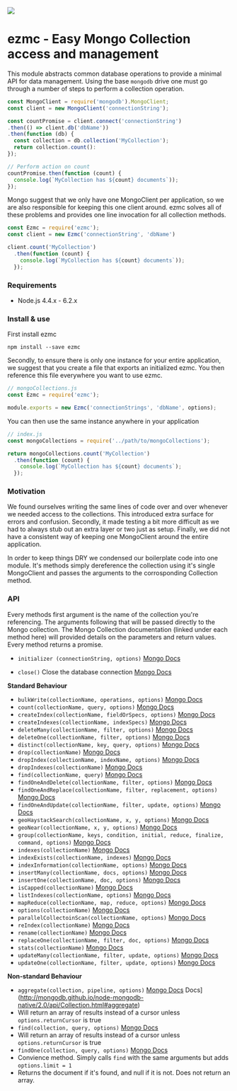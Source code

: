 ![](https://circleci.com/gh/zackliston/ezmc.svg?style=shield&circle-token=f6c716be55e9914a24afd619c32b6649ed187aac)

ezmc - Easy Mongo Collection access and management
================

This module abstracts common database operations to provide a minimal API for data management. Using the base `mongodb` drive one must go through a number of steps to perform a collection operation.

```js
const MongoClient = require('mongodb').MongoClient;
const client = new MongoClient('connectionString');

const countPromise = client.connect('connectionString')
.then(() => client.db('dbName'))
.then(function (db) {
  const collection = db.collection('MyCollection');
  return collection.count():
});

// Perform action on count
countPromise.then(function (count) {
  console.log(`MyCollection has ${count} documents`));
});
```

Mongo suggest that we only have one MongoClient per application, so we are also responsible for keeping this one client around. ezmc solves all of these problems and provides one line invocation for all collection methods.

```js
const Ezmc = require('ezmc');
const client = new Ezmc('connectionString', 'dbName')

client.count('MyCollection')
  .then(function (count) {
    console.log(`MyCollection has ${count} documents`));
  });
```

### Requirements

- Node.js 4.4.x - 6.2.x

### Install & use
First install ezmc

```
npm install --save ezmc
```

Secondly, to ensure there is only one instance for your entire application, we suggest that you create a file that exports
an initialized ezmc. You then reference this file everywhere you want to use ezmc.

```js
// mongoCollections.js
const Ezmc = require('ezmc');

module.exports = new Ezmc('connectionStrings', 'dbName', options);
```

You can then use the same instance anywhere in your application

```js
// index.js
const mongoCollections = require('../path/to/mongoCollections');

return mongoCollections.count('MyCollection')
  .then(function (count) {
    console.log(`MyCollection has ${count} documents`);
  });
```

### Motivation
We found ourselves writing the same lines of code over and over whenever we needed access to the collections. This introduced
extra surface for errors and confusion. Secondly, it made testing a bit more difficult as we had to always stub out an extra layer or two just as setup. Finally, we did not have a consistent way of keeping one MongoClient around the entire application.

In order to keep things DRY we condensed our boilerplate code into one module. It's methods simply dereference the collection using it's single MongoClient and passes the arguments to the corrosponding Collection method.


### API
Every methods first argument is the name of the collection you're referencing. The arguments following that will be passed directly to the Mongo collection. The Mongo Collection documentation (linked under each method here) will provided details on the parameters and return values. Every method returns a promise.

- `initializer (connectionString, options)` [Mongo Docs](http://mongodb.github.io/node-mongodb-native/2.0/api/MongoClient.html#connect)

- `close()` Close the database connection [Mongo Docs](http://mongodb.github.io/node-mongodb-native/2.0/api/Db.html#close)

**Standard Behaviour**

- `bulkWrite(collectionName, operations, options)` [Mongo Docs](http://mongodb.github.io/node-mongodb-native/2.0/api/Collection.html#bulkWrite)
- `count(collectionName, query, options)` [Mongo Docs](http://mongodb.github.io/node-mongodb-native/2.0/api/Collection.html#count)
- `createIndex(collectionName, fieldOrSpecs, options)` [Mongo Docs](http://mongodb.github.io/node-mongodb-native/2.0/api/Collection.html#createIndex)
- `createIndexes(collectionName, indexSpecs)` [Mongo Docs](http://mongodb.github.io/node-mongodb-native/2.0/api/Collection.html#createIndexes)
- `deleteMany(collectionName, filter, options)` [Mongo Docs](http://mongodb.github.io/node-mongodb-native/2.0/api/Collection.html#deleteMany)
- `deleteOne(collectionName, filter, options)` [Mongo Docs](http://mongodb.github.io/node-mongodb-native/2.0/api/Collection.html#deleteOne)
- `distinct(collectionName, key, query, options)` [Mongo Docs](http://mongodb.github.io/node-mongodb-native/2.0/api/Collection.html#distinct)
- `drop(collectionName)` [Mongo Docs](http://mongodb.github.io/node-mongodb-native/2.0/api/Collection.html#drop)
- `dropIndex(collectionName, indexName, options)` [Mongo Docs](http://mongodb.github.io/node-mongodb-native/2.0/api/Collection.html#dropIndex)
- `dropIndexes(collectionName)` [Mongo Docs](http://mongodb.github.io/node-mongodb-native/2.0/api/Collection.html#dropIndexes)
- `find(collectionName, query)` [Mongo Docs](http://mongodb.github.io/node-mongodb-native/2.0/api/Collection.html#find)
- `findOneAndDelete(collectionName, filter, options)` [Mongo Docs](http://mongodb.github.io/node-mongodb-native/2.0/api/Collection.html#findOneAndDelete)
- `findOneAndReplace(collectionName, filter, replacement, options)` [Mongo Docs](http://mongodb.github.io/node-mongodb-native/2.0/api/Collection.html#findOneAndReplace)
- `findOneAndUpdate(collectionName, filter, update, options)` [Mongo Docs](http://mongodb.github.io/node-mongodb-native/2.0/api/Collection.html#findOneAndUpdate)
- `geoHaystackSearch(collectionName, x, y, options)` [Mongo Docs](http://mongodb.github.io/node-mongodb-native/2.0/api/Collection.html#geoHaystackSearch)
- `geoNear(collectionName, x, y, options)` [Mongo Docs](http://mongodb.github.io/node-mongodb-native/2.0/api/Collection.html#geoNear)
- `group(collectionName, keys, condition, initial, reduce, finalize, command, options)` [Mongo Docs](http://mongodb.github.io/node-mongodb-native/2.0/api/Collection.html#group)
- `indexes(collectionName)` [Mongo Docs](http://mongodb.github.io/node-mongodb-native/2.0/api/Collection.html#indexes)
- `indexExists(collectionName, indexes)` [Mongo Docs](http://mongodb.github.io/node-mongodb-native/2.0/api/Collection.html#indexExists)
- `indexInformation(collectionName, options)` [Mongo Docs](http://mongodb.github.io/node-mongodb-native/2.0/api/Collection.html#indexInformation)
- `insertMany(collectionName, docs, options)` [Mongo Docs](http://mongodb.github.io/node-mongodb-native/2.0/api/Collection.html#insertMany)
- `insertOne(collectionName, doc, options)` [Mongo Docs](http://mongodb.github.io/node-mongodb-native/2.0/api/Collection.html#insertOne)
- `isCapped(collectionName)` [Mongo Docs](http://mongodb.github.io/node-mongodb-native/2.0/api/Collection.html#isCapped)
- `listIndexes(collectionName, options)` [Mongo Docs](http://mongodb.github.io/node-mongodb-native/2.0/api/Collection.html#listIndexes)
- `mapReduce(collectionName, map, reduce, options)` [Mongo Docs](http://mongodb.github.io/node-mongodb-native/2.0/api/Collection.html#mapReduce)
- `options(collectionName)` [Mongo Docs](http://mongodb.github.io/node-mongodb-native/2.0/api/Collection.html#options)
- `parallelCollectoinScan(collectionName, options)` [Mongo Docs](http://mongodb.github.io/node-mongodb-native/2.0/api/Collection.html#parallelCollectionScan)
- `reIndex(collectionName)` [Mongo Docs](http://mongodb.github.io/node-mongodb-native/2.0/api/Collection.html#reIndex)
- `rename(collectionName)` [Mongo Docs](http://mongodb.github.io/node-mongodb-native/2.0/api/Collection.html#rename)
- `replaceOne(collectionName, filter, doc, options)` [Mongo Docs](http://mongodb.github.io/node-mongodb-native/2.0/api/Collection.html#replaceOne)
- `stats(collectionName)` [Mongo Docs](http://mongodb.github.io/node-mongodb-native/2.0/api/Collection.html#stats)
- `updateMany(collectionName, filter, update, options)` [Mongo Docs](http://mongodb.github.io/node-mongodb-native/2.0/api/Collection.html#updateMany)
- `updateOne(collectionName, filter, update, options)` [Mongo Docs](http://mongodb.github.io/node-mongodb-native/2.0/api/Collection.html#updateOne)

**Non-standard Behaviour**
- `aggregate(collection, pipeline, options)` [Mongo Docs]() Docs](http://mongodb.github.io/node-mongodb-native/2.0/api/Collection.html#aggregate)
 - Will return an array of results instead of a cursor unless `options.returnCursor` is true
- `find(collection, query, options)` [Mongo Docs](http://mongodb.github.io/node-mongodb-native/2.0/api/Collection.html#find)
 - Will return an array of results instead of a cursor unless `options.returnCursor` is true
- `findOne(collection, query, options)` [Mongo Docs](http://mongodb.github.io/node-mongodb-native/2.0/api/Collection.html#find)
 - Convience method. Simply calls `find` with the same arguments but adds `options.limit = 1`
 - Returns the document if it's found, and null if it is not. Does not return an array.
